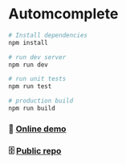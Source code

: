 # Automcomplete

```sh
# Install dependencies
npm install

# run dev server
npm run dev

# run unit tests
npm run test

# production build
npm run build

```

### 🚀 [Online demo](https://jobceg.github.io/autocomplete/)

### 🗄️ [Public repo](https://github.com/jobCeg/autocomplete)
